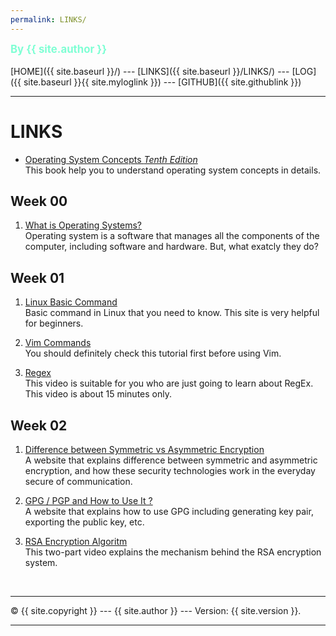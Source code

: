 ```yaml
---
permalink: LINKS/
---
```

<span style="color:#7FFFD4; font-weight:bold; font-size:larger;">By {{ site.author }}</span>
<br><br>
[HOME]({{ site.baseurl }}/) ---
[LINKS]({{ site.baseurl }}/LINKS/) ---
[LOG]({{ site.baseurl }}{{ site.myloglink }}) ---
[GITHUB]({{ site.githublink }})
<br>
<hr>

# LINKS

* [Operating System Concepts _Tenth Edition_](https://os-book.com/OS10/index.html)<br>
This book help you to understand operating system concepts in details. 

## Week 00
1. [What is Operating Systems?](https://edu.gcfglobal.org/en/computerbasics/understanding-operating-systems/1/)<br>
Operating system is a software that manages all the components of the computer, including software and hardware. But, what exatcly they do?

## Week 01
1. [Linux Basic Command ](https://linuxopsys.com/topics/basic-linux-commands)<br>
Basic command in Linux that you need to know. This site is very helpful for beginners.

2. [Vim Commands](https://thevaluable.dev/vim-commands-beginner/)<br>
You should definitely check this tutorial first before using Vim.

3. [Regex](https://youtu.be/bgBWp9EIlMM)<br>
This video is suitable for you who are just going to learn about RegEx. This video is about 15 minutes only.

## Week 02

1. [Difference between Symmetric vs Asymmetric Encryption](https://www.trentonsystems.com/blog/symmetric-vs-asymmetric-encryption)<br>
A website that explains difference between symmetric and asymmetric encryption, and how these security technologies work in the everyday secure of communication.

2. [GPG / PGP and How to Use It ?](https://www.privex.io/articles/what-is-gpg)<br>
A website that explains how to use GPG including generating key pair, exporting the public key, etc.

3. [RSA Encryption Algoritm](https://youtu.be/4zahvcJ9glg)<br>
This two-part video explains the mechanism behind the RSA encryption system.

<br>
<hr>
&copy; {{ site.copyright }} --- {{ site.author }} --- Version: {{ site.version }}.
<hr>
<br>
